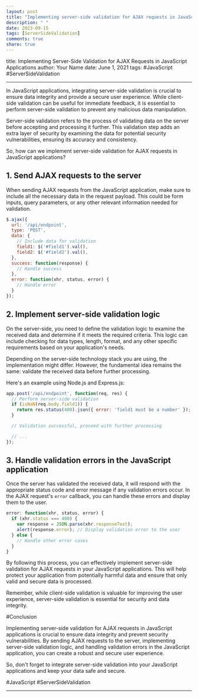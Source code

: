 ```yaml
---
layout: post
title: "Implementing server-side validation for AJAX requests in JavaScript applications"
description: " "
date: 2023-09-15
tags: [ServerSideValidation]
comments: true
share: true
---
```


title: Implementing Server-Side Validation for AJAX Requests in JavaScript Applications
author: Your Name
date: June 1, 2021
tags: #JavaScript #ServerSideValidation

---

In JavaScript applications, integrating server-side validation is crucial to ensure data integrity and provide a secure user experience. While client-side validation can be useful for immediate feedback, it is essential to perform server-side validation to prevent any malicious data manipulation.

Server-side validation refers to the process of validating data on the server before accepting and processing it further. This validation step adds an extra layer of security by examining the data for potential security vulnerabilities, ensuring its accuracy and consistency.

So, how can we implement server-side validation for AJAX requests in JavaScript applications?

## 1. Send AJAX requests to the server

When sending AJAX requests from the JavaScript application, make sure to include all the necessary data in the request payload. This could be form inputs, query parameters, or any other relevant information needed for validation.

```javascript
$.ajax({
  url: '/api/endpoint',
  type: 'POST',
  data: {
    // Include data for validation
    field1: $('#field1').val(),
    field2: $('#field2').val(),
  },
  success: function(response) {
    // Handle success
  },
  error: function(xhr, status, error) {
    // Handle error
  }
});
```

## 2. Implement server-side validation logic

On the server-side, you need to define the validation logic to examine the received data and determine if it meets the required criteria. This logic can include checking for data types, length, format, and any other specific requirements based on your application's needs.

Depending on the server-side technology stack you are using, the implementation might differ. However, the fundamental idea remains the same: validate the received data before further processing.

Here's an example using Node.js and Express.js:

```javascript
app.post('/api/endpoint', function(req, res) {
  // Perform server-side validation
  if (isNaN(req.body.field1)) {
    return res.status(400).json({ error: 'field1 must be a number' });
  }

  // Validation successful, proceed with further processing

  // ...
});
```

## 3. Handle validation errors in the JavaScript application

Once the server has validated the received data, it will respond with the appropriate status code and error message if any validation errors occur. In the AJAX request's `error` callback, you can handle these errors and display them to the user.

```javascript
error: function(xhr, status, error) {
  if (xhr.status === 400) {
    var response = JSON.parse(xhr.responseText);
    alert(response.error); // Display validation error to the user
  } else {
    // Handle other error cases
  }
}
```

By following this process, you can effectively implement server-side validation for AJAX requests in your JavaScript applications. This will help protect your application from potentially harmful data and ensure that only valid and secure data is processed.

Remember, while client-side validation is valuable for improving the user experience, server-side validation is essential for security and data integrity.

#Conclusion

Implementing server-side validation for AJAX requests in JavaScript applications is crucial to ensure data integrity and prevent security vulnerabilities. By sending AJAX requests to the server, implementing server-side validation logic, and handling validation errors in the JavaScript application, you can create a robust and secure user experience.

So, don't forget to integrate server-side validation into your JavaScript applications and keep your data safe and secure.

#JavaScript #ServerSideValidation

---